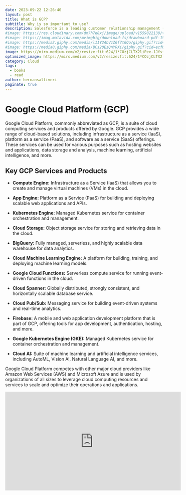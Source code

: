 ```yaml
---
date: 2023-09-22 12:26:40
layout: post
title: What is GCP?
subtitle: Why is so important to use?
description: Salesforce is a leading customer relationship management (CRM) platform and cloud computing company... 
#image: https://res.cloudinary.com/dm7h7e8xj/image/upload/v1559822138/theme9_v273a9.jpg
#image: https://imag.malavida.com/mvimgbig/download-fs/drawboard-pdf-15322-5.jpg
#image: https://media2.giphy.com/media/l1IY2AbVzZ6f7tGQo/giphy.gif?cid=ecf05e47c46f4c993306fa86540461d15f358257b387d43f&rid=giphy.gif
#image: https://media0.giphy.com/media/BCs20EzQnYRXi/giphy.gif?cid=ecf05e47f232b1b79d83818de57145545e1c0893e38473eb&rid=giphy.gif
image: https://miro.medium.com/v2/resize:fit:624/1*COzjCLTX2liPee-1JYsf_w.png
optimized_image: https://miro.medium.com/v2/resize:fit:624/1*COzjCLTX2liPee-1JYsf_w.png
category: Cloud
tags:
  - books
  - read
author: hernansaltiveri
paginate: true
---
```




# Google Cloud Platform (GCP)

Google Cloud Platform, commonly abbreviated as GCP, is a suite of cloud computing services and products offered by Google. GCP provides a wide range of cloud-based solutions, including infrastructure as a service (IaaS), platform as a service (PaaS), and software as a service (SaaS) offerings. These services can be used for various purposes such as hosting websites and applications, data storage and analysis, machine learning, artificial intelligence, and more.

## Key GCP Services and Products

- **Compute Engine:** Infrastructure as a Service (IaaS) that allows you to create and manage virtual machines (VMs) in the cloud.

- **App Engine:** Platform as a Service (PaaS) for building and deploying scalable web applications and APIs.

- **Kubernetes Engine:** Managed Kubernetes service for container orchestration and management.

- **Cloud Storage:** Object storage service for storing and retrieving data in the cloud.

- **BigQuery:** Fully managed, serverless, and highly scalable data warehouse for data analytics.

- **Cloud Machine Learning Engine:** A platform for building, training, and deploying machine learning models.

- **Google Cloud Functions:** Serverless compute service for running event-driven functions in the cloud.

- **Cloud Spanner:** Globally distributed, strongly consistent, and horizontally scalable database service.

- **Cloud Pub/Sub:** Messaging service for building event-driven systems and real-time analytics.

- **Firebase:** A mobile and web application development platform that is part of GCP, offering tools for app development, authentication, hosting, and more.

- **Google Kubernetes Engine (GKE):** Managed Kubernetes service for container orchestration and management.

- **Cloud AI:** Suite of machine learning and artificial intelligence services, including AutoML, Vision AI, Natural Language AI, and more.

Google Cloud Platform competes with other major cloud providers like Amazon Web Services (AWS) and Microsoft Azure and is used by organizations of all sizes to leverage cloud computing resources and services to scale and optimize their operations and applications.


<iframe width="560" height="315" src="https://www.youtube.com/embed/kzKFuHk8ovk?si=qm67PmolOCFLdpF7" title="YouTube video player" frameborder="0" allow="accelerometer; autoplay; clipboard-write; encrypted-media; gyroscope; picture-in-picture; web-share" allowfullscreen></iframe>